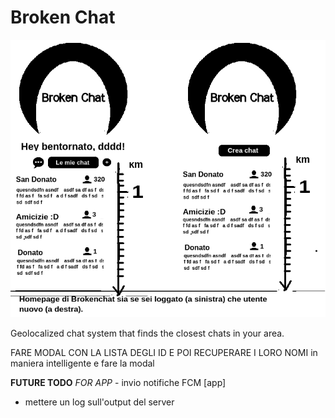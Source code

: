 # Broken Chat

![alt text](preview.png "First preview app")


Geolocalized chat system that finds the closest chats in your area.

FARE MODAL CON LA LISTA DEGLI ID E POI RECUPERARE I LORO NOMI in maniera intelligente e fare la modal

**FUTURE TODO**
  *FOR APP*
    - invio notifiche FCM [app]
 - mettere un log sull'output del server 
